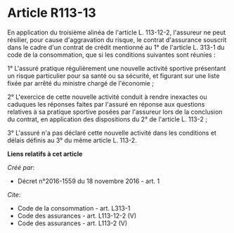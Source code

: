 # Article R113-13

En application du troisième alinéa de l'article L. 113-12-2, l'assureur ne peut résilier, pour cause d'aggravation du risque,
le contrat d'assurance souscrit dans le cadre d'un contrat de crédit mentionné au 1° de l'article L. 313-1 du code de la
consommation, que si les conditions suivantes sont réunies : 

1° L'assuré pratique régulièrement une nouvelle activité sportive présentant un risque particulier pour sa santé ou sa
sécurité, et figurant sur une liste fixée par arrêté du ministre chargé de l'économie ; 

2° L'exercice de cette nouvelle activité conduit à rendre inexactes ou caduques les réponses faites par l'assuré en réponse
aux questions relatives à sa pratique sportive posées par l'assureur lors de la conclusion du contrat, en application des
dispositions du 2° de l'article L. 113-2 ; 

3° L'assuré n'a pas déclaré cette nouvelle activité dans les conditions et délais définis au 3° du même article L. 113-2.

**Liens relatifs à cet article**

_Créé par_:

  - Décret n°2016-1559 du 18 novembre 2016 - art. 1

_Cite_:

  - Code de la consommation - art. L313-1
  - Code des assurances - art. L113-12-2 (V)
  - Code des assurances - art. L113-2 (V)
